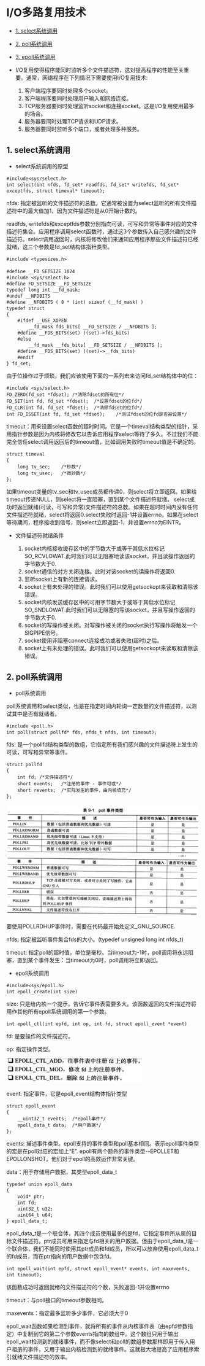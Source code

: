 # I/O多路复用技术

* [1. select系统调用](#1)
* [2. poll系统调用](#2)
* [3. epoll系统调用](#3)

* I/O复用使得程序能同时监听多个文件描述符，这对提高程序的性能至关重要。通常，网络程序在下列情况下需要使用I/O复用技术:
    1. 客户端程序要同时处理多个socket。
    2. 客户端程序要同时处理用户输入和网络连接。
    3. TCP服务器要同时处理监听socket和连接socket。这是I/O复用使用最多的场合。
    4. 服务器要同时处理TCP请求和UDP请求。
    5. 服务器要同时监听多个端口，或者处理多种服务。

<h2 id="1">1. select系统调用</h2>

* select系统调用的原型

```
#include<sys/select.h>
int select(int nfds, fd_set* readfds, fd_set* writefds, fd_set* exceptfds, struct timeval* timeout);
```

nfds: 指定被监听的文件描述符的总数。它通常被设置为select监听的所有文件描述符中的最大值加1，因为文件描述符是从0开始计数的。

readfds, writefds和exceptfds参数分别指向可读，可写和异常等事件对应的文件描述符集合。应用程序调用select函数时，通过这3个参数传入自己感兴趣的文件描述符。select调用返回时，内核将修改他们来通知应用程序那些文件描述符已经就绪，这三个参数是fd_set结构体指针类型。

```
#include <typesizes.h>

#define __FD_SETSIZE 1024
#include <sys/select.h>
#define FD_SETSIZE __FD_SETSIZE
typedef long int __fd_mask;
#undef __NFDBITS
#define __NFDBITS ( 8 * (int) sizeof (__fd_mask) )
typedef struct
{
    #ifdef __USE_XOPEN
        __fd_mask fds_bits[ __FD_SETSIZE / __NFDBITS ];
    #define __FDS_BITS(set) ((set)->fds_bits)
    #else
        __fd_mask __fds_bits[ __FD_SETSIZE / __NFDBITS ];
    #define __FDS_BITS(set) ((set)->__fds_bits)
    #endif
} fd_set;
```

由于位操作过于烦琐，我们应该使用下面的一系列宏来访问fd_set结构体中的位：

```
#include <sys/select.h>
FD_ZERO(fd_set *fdset); /*清除fdset的所有位*/
FD_SET(int fd, fd_set *fdset);  /*设置fdset的位fd*/
FD_CLR(int fd, fd_set *fdset);  /*清除fdset的位fd*/
int FD_ISSET(int fd, fd_set *fdset);    /*测试fdset的位fd是否被设置*/
```

timeout：用来设置select函数的超时时间。它是一个timeval结构类型的指针，采用指针参数是因为内核将修改它以告诉应用程序select等待了多久。不过我们不能完全信任select调用返回后的timeout值，比如调用失败时timeout值是不确定的。

```
struct timeval
{
    long tv_sec;    /*秒数*/
    long tv_usec;   /*微妙数*/
};
```

如果timeout变量的tv_sec和tv_usec成员都传递0，则select将立即返回。如果给timeout传递NULL，则select将一直阻塞，直到某个文件描述符就绪。
select成功时返回就绪(可读，可写和异常)文件描述符的总数。如果在超时时间内没有任何文件描述符就绪，select将返回0.select失败时返回-1并设置errno。如果在select等待期间，程序接收到信号，则select立即返回-1，并设置errno为EINTR。

* 文件描述符就绪条件

    1. socket内核接收缓存区中的字节数大于或等于其低水位标记SO_RCVLOWAT.此时我们可以无阻塞地读该socket，并且读操作返回的字节数大于0.
    2. socket通信的对方关闭连接。此时对该socket的读操作将返回0.
    4. 监听socket上有新的连接请求。
    5. socket上有未处理的错误。此时我们可以使用getsockopt来读取和清除该错误。
    6. socket内核发送缓存区中的可用字节数大于或等于其低水位标记SO_SNDLOWAT.此时我们可以无阻塞的写该socket，并且写操作返回的字节数大于0.
    7. socket的写操作被关闭。对写操作被关闭的socket执行写操作将触发一个SIGPIPE信号。
    8. socket使用非阻塞connect连接成功或者失败(超时)之后。
    9. socket上有未处理的错误。此时我们可以使用getsockopt来读取和清除该错误。


<h2 id="2">2. poll系统调用</h2>

* poll系统调用

poll系统调用和select类似，也是在指定时间内轮询一定数量的文件描述符，以测试其中是否有就绪者。

```
#include <poll.h>
int poll(struct pollfd* fds, nfds_t nfds, int timeout);
```

fds: 是一个pollfd结构类型的数组，它指定所有我们感兴趣的文件描述符上发生的可读，可写和异常等事件。

```
struct pollfd
{
    int fd; /*文件描述符*/
    short events;   /*注册的事件 - 事件可或*/
    short revents;  /*实际发生的事件，由内核填充*/
};
```

![events](./img/poll0.png)
![events](./img/poll1.png)

要使用POLLRDHUP事件时，需要在代码最开始处定义_GNU_SOURCE.

nfds: 指定被监听事件集合fds的大小。(typedef unsigned long int nfds_t)

timeout: 指定poll的超时值，单位是毫秒。当timeout为-1时，poll调用将永远阻塞，直到某个事件发生：当timeout为0时，poll调用将立即返回。


* epoll系统调用

```
#include<sys/epoll.h>
int epoll_create(int size)
```

size: 只是给内核一个提示，告诉它事件表需要多大。该函数返回的文件描述符将用作其他所有epoll系统调用的第一个参数。

```
int epoll_ctl(int epfd, int op, int fd, struct epoll_event *event)
```

fd: 是要操作的文件描述符。

op: 指定操作类型。

![op](./img/op.png)

event: 指定事件，它是epoll_event结构体指针类型

```
struct epoll_event
{
    __uint32_t events;  /*epoll事件*/
    epoll_data_t data;  /*用户数据*/
};
```

events: 描述事件类型。epoll支持的事件类型和poll基本相同。表示epoll事件类型的宏是在poll对应的宏加上“E”. epoll有两个额外的事件类型--EPOLLET和EPOLLONSHOT。他们对于epoll的高效运作非常关键。

data：用于存储用户数据，其类型epoll_data_t

```
typedef union epoll_data
{
    void* ptr;
    int fd;
    uint32_t u32;
    uint64_t u64; 
} epoll_data_t;
```

epoll_data_t是一个联合体，其四个成员使用最多的是fd，它指定事件所从属的目标文件描述符。ptr成员可用来指定与fd相关的用户数据。但由于epoll_data_t是一个联合体，我们不能同时使用其ptr成员和fd成员，所以可以放弃使用epoll_data_t的fd成员，而在ptr指向的用户数据中包含fd。

```
int epoll_wait(int epfd, struct epoll_event* events, int maxevents, int timeout);
```

该函数成功时返回就绪的文件描述符的个数，失败返回-1并设置errno

timeout：与poll接口的timeout参数相同。

maxevents：指定最多监听多少事件，它必须大于0

epoll_wait函数如果检测到事件，就将所有的事件从内核事件表（由epfd参数指定）中复制到它的第二个参数events指向的数组中。这个数组只用于输出epoll_wait检测到的就绪事件，而不像select和poll的数组参数那样即用于传入用户祖册的事件，又用于输出内核检测到的就绪事件。这就极大地提高了应用程序索引就绪文件描述符的效率。